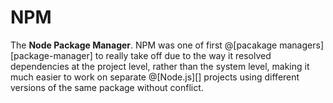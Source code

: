 # NPM

The __Node Package Manager__. NPM was one of first @[pacakage managers][package-manager] to
really take off due to the way it resolved dependencies at the project level, rather than
the system level, making it much easier to work on separate @[Node.js][] projects using
different versions of the same package without conflict.
